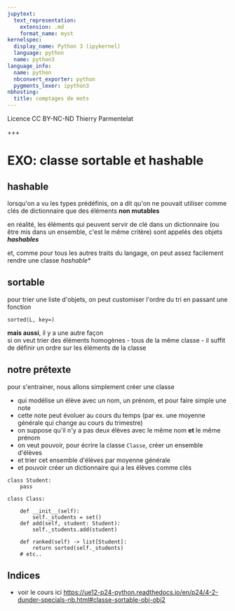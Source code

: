 ```yaml
---
jupytext:
  text_representation:
    extension: .md
    format_name: myst
kernelspec:
  display_name: Python 3 (ipykernel)
  language: python
  name: python3
language_info:
  name: python
  nbconvert_exporter: python
  pygments_lexer: ipython3
nbhosting:
  title: comptages de mots
---
```


<div class="licence">
<span>Licence CC BY-NC-ND</span>
<span>Thierry Parmentelat</span>
</div>

+++

# EXO: classe sortable et hashable


## hashable

lorsqu'on a vu les types prédéfinis, on a dit qu'on ne pouvait utiliser comme clés de dictionnaire que des éléments **non mutables**

en réalité, les éléments qui peuvent servir de clé dans un dictionnaire (ou être mis dans un ensemble, c'est le même critère) sont appelés des objets ***hashables***

et, comme pour tous les autres traits du langage, on peut assez facilement rendre une classe *hashable**

## sortable

pour trier une liste d'objets, on peut customiser l'ordre du tri en passant une fonction

`sorted(L, key=)`

**mais aussi**, il y a une autre façon  
si on veut trier des éléments homogènes - tous de la même classe - il suffit de définir un ordre sur les éléments de la classe

## notre prétexte

pour s'entrainer, nous allons simplement créer une classe

- qui modélise un élève avec un nom, un prénom, et pour faire simple une note 
- cette note peut évoluer au cours du temps (par ex. une moyenne générale qui change au cours du trimestre)
- on suppose qu'il n'y a pas deux élèves avec le même nom **et** le même prénom
- on veut pouvoir, pour écrire la classe `Classe`, créer un ensemble d'élèves
- et trier cet ensemble d'élèves par moyenne générale
- et pouvoir créer un dictionnaire qui a les élèves comme clés

```{code-cell} ipython3
class Student:
    pass
```

```{code-cell} ipython3
class Class:

    def __init__(self):
        self._students = set()
    def add(self, student: Student):
        self._students.add(student)

    def ranked(self) -> list[Student]:
        return sorted(self._students)
    # etc..
```

## Indices

* voir le cours ici
  <https://ue12-p24-python.readthedocs.io/en/p24/4-2-dunder-specials-nb.html#classe-sortable-obj-obj2>
